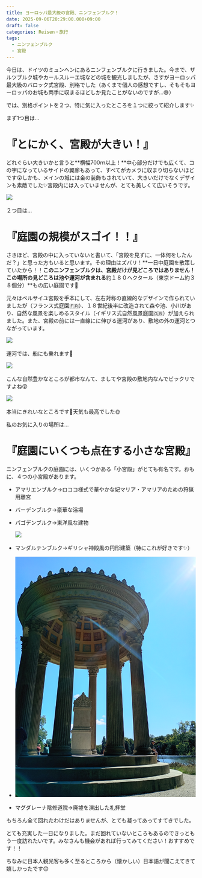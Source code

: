 ```yaml
---
title: ヨーロッパ最大級の宮殿、ニンフェンブルク！
date: 2025-09-06T20:29:00.000+09:00
draft: false
categories: Reisen・旅行
tags:
  - ニンフェンブルク
  - 宮殿
---
```

今日は、ドイツのミュンヘンにあるニンフェンブルクに行きました。今まで、ザルツブルク城やカールスルーエ城などの城を観光しましたが、さすがヨーロッパ最大級のバロック式宮殿、別格でした（あくまで個人の感想ですし、そもそもヨーロッパのお城も両手に収まるほどしか見たことがないのですが…😅）

では、別格ポイントを２つ、特に気に入ったところを１つに絞って紹介します✨

まず1つ目は…

# 『とにかく、宮殿が大きい！』

どれぐらい大きいかと言うと**横幅700ｍ以上！**中心部分だけでも広くて、コの字になっているサイドの翼廊もあって、すべてがカメラに収まり切らないほどです😲しかも、メインの城には金の装飾もされていて、大きいだけでなくデザインも素敵でした✨宮殿内には入っていませんが、とても美しくて広いそうです。

![](img_20250906_120315945_mfnr.jpg)

２つ目は…

# 『庭園の規模がスゴイ！！』

さきほど、宮殿の中に入っていないと書いて、「宮殿を見ずに、一体何をしたんだ？」と思った方もいると思います。その理由はズバリ！**一日中庭園を散策していたから！！**このニンフェンブルクは、宮殿だけが見どころではありません！この場所の見どころは池や運河が含まれる**約１８０ヘクタール（東京ドーム約３８個分）**もの広い庭園です🌻

元々はベルサイユ宮殿を手本にして、左右対称の直線的なデザインで作られていましたが（フランス式庭園🇫🇷）、１８世紀後半に改造されて森や池、小川があり、自然な風景を楽しめるスタイル（イギリス式自然風景庭園🇬🇧）が加えられました。また、宮殿の前には一直線にに伸びる運河があり、敷地の外の運河とつながっています。

![](img_20250906_122254043_mfnr.jpg)

運河では、船にも乗れます🛶

![](img_20250906_123225218_hdr.jpg)

こんな自然豊かなところが都市なんて、ましてや宮殿の敷地内なんでビックリですよね😲

![](img_20250906_123330607_hdr.jpg)

本当にきれいなところです🌳天気も最高でした🌞

私のお気に入りの場所は…

# **『庭園にいくつも点在する小さな宮殿』**

ニンフェンブルクの庭園には、いくつかある「小宮殿」がとても有名です。おもに、４つの小宮殿があります。

* アマリエンブルク→ロココ様式で華やかな妃マリア・アマリアのための狩猟用離宮
* バーデンブルク→豪華な浴場
* パゴデンブルク→東洋風な建物

  ![](img_20250906_140347257_hdr.jpg)
* マンダルテンブルク→ギリシャ神殿風の円形建築（特にこれが好きです✨）
* ![](img_20250906_130724479_hdr.jpg)
* マグダレーナ陰修道院→廃墟を演出した礼拝堂

もちろん全て回れたわけだはありませんが、とても凝ってあってすてきでした。

とても充実した一日になりました。まだ回れていないところもあるのできっともう一度訪れたいです。みなさんも機会があれば行ってみてください！おすすめです！！

ちなみに日本人観光客も多く至るところから（懐かしい）日本語が聞こえてきて嬉しかったです😊
